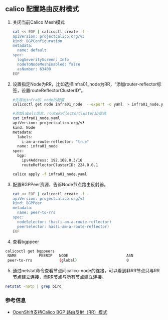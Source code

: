 ## calico 配置路由反射模式
1. 关闭当前Calico Mesh模式
   ```bash
   cat << EOF | calicoctl create -f -
   apiVersion: projectcalico.org/v3
   kind: BGPConfiguration
   metadata:
     name: default
   spec:
     logSeverityScreen: Info
     nodeToNodeMeshEnabled: false
     asNumber: 63400
   EOF
   ```
2. 设置指定Node为RR，比如选择infra01_node为RR，“添加router-reflector标签，设置routeReflectorClusterID”。
   ```bash
   #先导出infra01_node的配置
   calicoctl get node infra01_node  --export -o yaml  > infra01_node.yaml

   #添加labels信息、routeReflectorClusterID信息
   cat infra01_node.yaml
   apiVersion: projectcalico.org/v3
   kind: Node
   metadata:
     labels:
       i-am-a-route-reflector: "true"
     name: infra01_node
   spec:
     bgp:
       ipv4Address: 192.168.0.3/16
       routeReflectorClusterID: 224.0.0.1
   
   calico apply -f infra01_node.yaml
   ```
3. 配置BGPPeer资源，告诉Node节点路由反射器。
   ```bash
   cat << EOF | calicoctl create -f -
   apiVersion: projectcalico.org/v3
   kind: BGPPeer
   metadata:
     name: peer-to-rrs
   spec:
     nodeSelector: !has(i-am-a-route-reflector)
     peerSelector: has(i-am-a-route-reflector)
   EOF
   ```
4. 查看bgppeer
```bash
calicoctl get bgppeers
 NAME          PEERIP   NODE                          ASN   
 peer-to-rrs            (global)                      0   
```
5. 通过netstat命令查看节点间calico-node的连接，可以看到非RR节点只与RR节点建立连接，而RR节点与所有节点建立连接。
```bash
netstat -natp | grep bird
```
### 参考信息
- [OpenShift支持Calico BGP 路由反射（RR）模式](https://www.jianshu.com/p/1ea22c6d26fd)